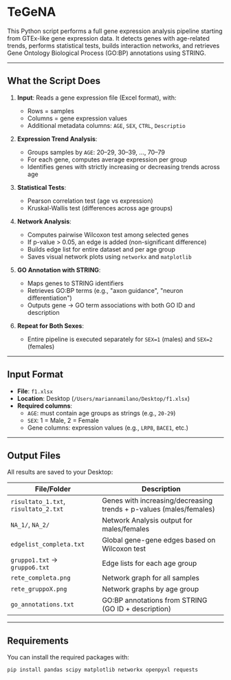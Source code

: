# TeGeNA

This Python script performs a full gene expression analysis pipeline starting from GTEx-like gene expression data. It detects genes with age-related trends, performs statistical tests, builds interaction networks, and retrieves Gene Ontology Biological Process (GO:BP) annotations using STRING.

---

##  What the Script Does

1. **Input**: Reads a gene expression file (Excel format), with:
   - Rows = samples
   - Columns = gene expression values
   - Additional metadata columns: `AGE`, `SEX`, `CTRL`, `Descriptio`

2. **Expression Trend Analysis**:
   - Groups samples by `AGE`: 20–29, 30–39, ..., 70–79
   - For each gene, computes average expression per group
   - Identifies genes with strictly increasing or decreasing trends across age

3. **Statistical Tests**:
   - Pearson correlation test (age vs expression)
   - Kruskal-Wallis test (differences across age groups)

4. **Network Analysis**:
   - Computes pairwise Wilcoxon test among selected genes
   - If p-value > 0.05, an edge is added (non-significant difference)
   - Builds edge list for entire dataset and per age group
   - Saves visual network plots using `networkx` and `matplotlib`

5. **GO Annotation with STRING**:
   - Maps genes to STRING identifiers
   - Retrieves GO:BP terms (e.g., "axon guidance", "neuron differentiation")
   - Outputs gene → GO term associations with both GO ID and description

6. **Repeat for Both Sexes**:
   - Entire pipeline is executed separately for `SEX=1` (males) and `SEX=2` (females)

---

##  Input Format

- **File**: `f1.xlsx`
- **Location**: Desktop (`/Users/mariannamilano/Desktop/f1.xlsx`)
- **Required columns**:
  - `AGE`: must contain age groups as strings (e.g., `20-29`)
  - `SEX`: 1 = Male, 2 = Female
  - Gene columns: expression values (e.g., `LRP8`, `BACE1`, etc.)

---

##  Output Files

All results are saved to your Desktop:

| File/Folder | Description |
|-------------|-------------|
| `risultato_1.txt`, `risultato_2.txt` | Genes with increasing/decreasing trends + p-values (males/females) |
| `NA_1/`, `NA_2/` | Network Analysis output for males/females |
| `edgelist_completa.txt` | Global gene-gene edges based on Wilcoxon test |
| `gruppo1.txt` → `gruppo6.txt` | Edge lists for each age group |
| `rete_completa.png` | Network graph for all samples |
| `rete_gruppoX.png` | Network graphs by age group |
| `go_annotations.txt` | GO:BP annotations from STRING (GO ID + description) |

---

##  Requirements

You can install the required packages with:

```bash
pip install pandas scipy matplotlib networkx openpyxl requests
